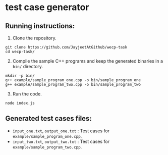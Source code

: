 # test case generator

## Running instructions:

1. Clone the repository.
```
git clone https://github.com/JayjeetAtGithub/wecp-task
cd wecp-task/
```

2. Compile the sample C++ programs and keep the generated binaries in a `bin/` directory.
```
mkdir -p bin/
g++ example/sample_program_one.cpp -o bin/sample_program_one
g++ example/sample_program_two.cpp -o bin/sample_program_two
```

3. Run the code.
```
node index.js
```

## Generated test cases files:
* `input_one.txt`, `output_one.txt` : Test cases for `example/sample_program_one.cpp`.
* `input_two.txt`, `output_two.txt` : Test cases for `example/sample_program_two.cpp`.

